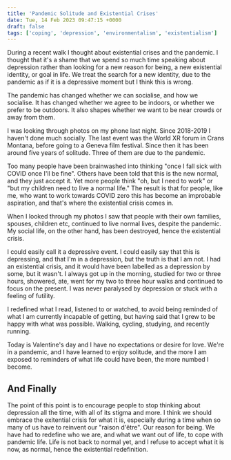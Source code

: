 ```yaml
---
title: 'Pandemic Solitude and Existential Crises'
date: Tue, 14 Feb 2023 09:47:15 +0000
draft: false
tags: ['coping', 'depression', 'environmentalism', 'existentialism']
---
```


During a recent walk I thought about existential crises and the pandemic. I thought that it's a shame that we spend so much time speaking about depression rather than looking for a new reason for being, a new existential identity, or goal in life. We treat the search for a new identity, due to the pandemic as if it is a depressive moment but I think this is wrong.

The pandemic has changed whether we can socialise, and how we socialise. It has changed whether we agree to be indoors, or whether we prefer to be outdoors. It also shapes whether we want to be near crowds or away from them.

I was looking through photos on my phone last night. Since 2018-2019 I haven't done much socially. The last event was the World XR forum in Crans Montana, before going to a Geneva film festival. Since then it has been around five years of solitude. Three of them are due to the pandemic.

Too many people have been brainwashed into thinking "once I fall sick with COVID once I'll be fine". Others have been told that this is the new normal, and they just accept it. Yet more people think "oh, but I need to work" or "but my children need to live a normal life." The result is that for people, like me, who want to work towards COVID zero this has become an improbable aspiration, and that's where the existential crisis comes in.

When I looked through my photos I saw that people with their own families, spouses, children etc, continued to live normal lives, despite the pandemic. My social life, on the other hand, has been destroyed, hence the existential crisis.

I could easily call it a depressive event. I could easily say that this is depressing, and that I'm in a depression, but the truth is that I am not. I had an existential crisis, and it would have been labelled as a depression by some, but it wasn't. I always got up in the morning, studied for two or three hours, showered, ate, went for my two to three hour walks and continued to focus on the present. I was never paralysed by depression or stuck with a feeling of futility.

I redefined what I read, listened to or watched, to avoid being reminded of what I am currently incapable of getting, but having said that I grew to be happy with what was possible. Walking, cycling, studying, and recently running.

Today is Valentine's day and I have no expectations or desire for love. We're in a pandemic, and I have learned to enjoy solitude, and the more I am exposed to reminders of what life could have been, the more numbed I become.

And Finally
-----------

The point of this point is to encourage people to stop thinking about depression all the time, with all of its stigma and more. I think we should embrace the exitential crisis for what it is, especially during a time when so many of us have to reinvent our "raison d'être". Our reason for being. We have had to redefine who we are, and what we want out of life, to cope with pandemic life. Life is not back to normal yet, and I refuse to accept what it is now, as normal, hence the existential redefinition.